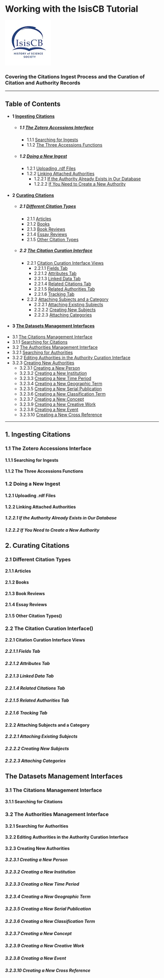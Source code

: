 # Working with the IsisCB Tutorial
![isis bibliography logo](https://github.com/IsisCB/IsisCB-Carpentry/blob/main/media/isisCBLogoThumbnail.jpg)


### Covering the Citations Ingest Process and the Curation of Citation and Authority Records

---

## Table of Contents

* #### 1 [Ingesting Citations](#ingesting-citatations)
  * ##### 1.1 [The Zotero Accessions Interface](#the-zotero-accessions-interface)
    * 1.1.1 [Searching for Ingests](#searching-for-ingests)
    * 1.1.2 [The Three Accessions Functions](#the-three-accessions-functions)
  * ##### 1.2 [Doing a New Ingest](#doing-a-new-ingest)
    * 1.2.1 [Uploading .rdf Files](#uploading-.rdf-files)
    * 1.2.2 [Linking Attached Authorities](#linking-attached-Authorities)
      * 1.2.2.1 [If the Authority Already Exists in Our Database](#if-the-authority-already-exists-in-our-database)
      * 1.2.2.2 [If You Need to Create a New Authority](#if-you-need-to-create-a-new-authority)
* #### 2 [Curating Citations](#curating-citations)
  * ##### 2.1 [Different Citation Types](#different-citation-types)
    * 2.1.1 [Articles](#articles)
    * 2.1.2 [Books](#books)
    * 2.1.3 [Book Reviews](#book-reviews)
    * 2.1.4 [Essay Reviews](#essay-reviews)
    * 2.1.5 [Other Citation Types](#other-citation-types)
  * ##### 2.2 [The Citation Curation Interface](#the-citation-curation-interface)
    * 2.2.1 [Citation Curation Interface Views](#citation-curation-interface-views)
      * 2.2.1.1 [Fields Tab](#fields-tab)
      * 2.2.1.2 [Attributes Tab](#attributes-tab)
      * 2.2.1.3 [Linked Data Tab](#linked-data-tab)
      * 2.2.1.4 [Related Citations Tab](#related-citations-tab)
      * 2.2.1.5 [Related Authorities Tab](#related-authorities-tab)
      * 2.2.1.6 [Tracking Tab](#tracking-tab)
    * 2.2.2 [Attaching Subjects and a Category](#attaching-subjects-and-a-category)
      * 2.2.2.1 [Attaching Existing Subjects](#attaching-existing-subjects)
      * 2.2.2.2 [Creating New Subjects](#creating-new-subjects)
      * 2.2.2.3 [Attaching Categories](#attaching-categories)
* #### 3 [The Datasets Management Interfaces](#the-datasets-management-interfaces)
 * 3.1 [The Citations Management Interface](#the-citations-management-interface)
  * 3.1.1 [Searching for Citations](#searching-for-citations)
 * 3.2 [The Authorities Management Interface](#the-authorities-management-interface)
  * 3.2.1 [Searching for Authorities](#searching-for-authorities)
  * 3.2.2 [Editing Authorities in the Authority Curation Interface](#editing-authorities-in-the-authority-curation-interface)
  * 3.2.3 [Creating New Authorities](#creating-new-authorities)
    * 3.2.3.1 [Creating a New Person](#creating-a-new-person)
    * 3.2.3.2 [Creating a New Institution](#creating-a-new-institution)
    * 3.2.3.3 [Creating a New Time Period](#creating-a-new-time-period)
    * 3.2.3.4 [Creating a New Geographic Term](#creating-a-new-geographic-term)
    * 3.2.3.5 [Creating a New Serial Publication](#creating-a-new-serial-publication)
    * 3.2.3.6 [Creating a New Classification Term](#creating-a-new-classification-term)
    * 3.2.3.7 [Creating a New Concept](#creating-a-new-concept)
    * 3.2.3.9 [Creating a New Creative Work](#creating-a-new-creative-work)
    * 3.2.3.8 [Creating a New Event](#creating-a-new-event)
    * 3.2.3.10 [Creating a New Cross Reference](#creating-a-new-cross-reference)
---

## 1. Ingesting Citations
### 1.1 The Zotero Accessions Interface
#### 1.1.1 Searching for Ingests
#### 1.1.2 The Three Accessions Functions
### 1.2 Doing a New Ingest
#### 1.2.1 Uploading .rdf Files
#### 1.2.2 Linking Attached Authorities
##### 1.2.2.1 If the Authority Already Exists in Our Database
##### 1.2.2.2 If You Need to Create a New Authority
## 2. Curating Citations
### 2.1 Different Citation Types
#### 2.1.1 Articles
#### 2.1.2 Books
#### 2.1.3 Book Reviews
#### 2.1.4 Essay Reviews
#### 2.1.5 Other Citation Types()
### 2.2 The Citation Curation Interface()
#### 2.2.1 Citation Curation Interface Views
##### 2.2.1.1 Fields Tab
##### 2.2.1.2 Attributes Tab
##### 2.2.1.3 Linked Data Tab
##### 2.2.1.4 Related Citations Tab
##### 2.2.1.5 Related Authorities Tab
##### 2.2.1.6 Tracking Tab
#### 2.2.2 Attaching Subjects and a Category
##### 2.2.2.1 Attaching Existing Subjects
##### 2.2.2.2 Creating New Subjects
##### 2.2.2.3 Attaching Categories
## The Datasets Management Interfaces
### 3.1 The Citations Management Interface
#### 3.1.1 Searching for Citations
### 3.2 The Authorities Management Interface
#### 3.2.1 Searching for Authorities
#### 3.2.2 Editing Authorities in the Authority Curation Interface
#### 3.2.3 Creating New Authorities
##### 3.2.3.1 Creating a New Person
##### 3.2.3.2 Creating a New Institution
##### 3.2.3.3 Creating a New Time Period
##### 3.2.3.4 Creating a New Geographic Term
##### 3.2.3.5 Creating a New Serial Publication
##### 3.2.3.6 Creating a New Classification Term
##### 3.2.3.7 Creating a New Concept
##### 3.2.3.9 Creating a New Creative Work
##### 3.2.3.8 Creating a New Event
##### 3.2.3.10 Creating a New Cross Reference
